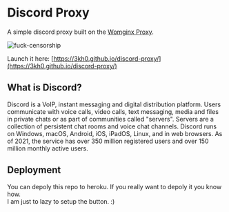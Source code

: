 # Discord Proxy

A simple discord proxy built on the [Womginx Proxy](https://github.com/binry-person/womginx). 

![fuck-censorship](https://3kh0.github.io/discord-proxy/img/fuck_censorship.png)

Launch it here: [https://3kh0.github.io/discord-proxy/](https://3kh0.github.io/discord-proxy/)

## What is Discord?
Discord is a VoIP, instant messaging and digital distribution platform. Users communicate with voice calls, video calls, text messaging, media and files in private chats or as part of communities called "servers". Servers are a collection of persistent chat rooms and voice chat channels. Discord runs on Windows, macOS, Android, iOS, iPadOS, Linux, and in web browsers. As of 2021, the service has over 350 million registered users and over 150 million monthly active users.

## Deployment

You can depoly this repo to heroku. If you really want to depoly it you know how.<br>
I am just to lazy to setup the button. :)<br>
